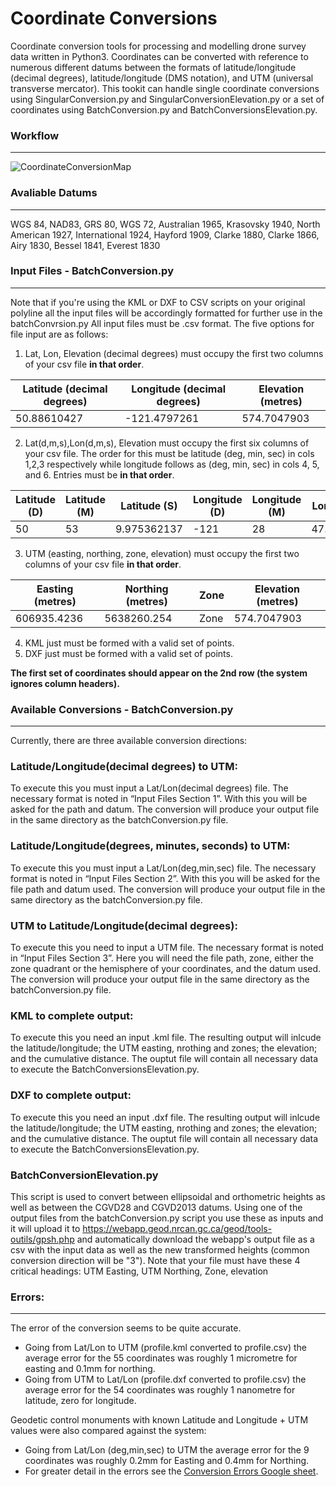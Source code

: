 # Coordinate Conversions
Coordinate conversion tools for processing and modelling drone survey data written in Python3. Coordinates can be converted with reference to numerous different datums between the formats of latitude/longitude (decimal degrees), latitude/longitude (DMS notation), and  UTM (universal transverse mercator). This tookit can handle single coordinate conversions using SingularConversion.py and SingularConversionElevation.py or a set of coordinates using BatchConversion.py and BatchConversionsElevation.py.

### Workflow
------
![CoordinateConversionMap](../media/CoordinateConversionMap.png?raw=true)


### Avaliable Datums
------
WGS 84, NAD83, GRS 80, WGS 72, Australian 1965, Krasovsky 1940, North American 1927, International 1924, Hayford 1909, Clarke 1880, Clarke 1866, Airy 1830, Bessel 1841, Everest 1830

### Input Files - BatchConversion.py
------
Note that if you're using the KML or DXF to CSV scripts on your original polyline all the input files will be accordingly formatted for further use in the batchConvrsion.py
All input files must be .csv format. The five options for file input are as follows:
1. Lat, Lon, Elevation (decimal degrees) must occupy the first two columns of your csv file **in that order**.

Latitude (decimal degrees) | Longitude (decimal degrees) | Elevation (metres)
--- | --- | ---
50.88610427 | -121.4797261 | 574.7047903

2. Lat(d,m,s),Lon(d,m,s), Elevation must occupy the first six columns of your csv file. The order for this must be latitude (deg, min, sec) in cols 1,2,3 respectively while longitude follows as (deg, min, sec) in cols 4, 5, and 6. Entries must be **in that order**.

Latitude (D) | Latitude (M) | Latitude (S) | Longitude (D) | Longitude (M) | Longitude (S) | Elevation (metres)
--- | --- | --- | --- | --- | --- | --- |
50 | 53 | 9.975362137 | -121 | 28 | 47.01385705 | 574.7047903

3. UTM (easting, northing, zone, elevation) must occupy the first two columns of your csv file **in that order**.

Easting (metres) | Northing (metres) | Zone | Elevation (metres)
--- | --- | --- | --- |
606935.4236 | 5638260.254 | Zone | 574.7047903

4. KML just must be formed with a valid set of points.
5. DXF just must be formed with a valid set of points.


**The first set of coordinates should appear on the 2nd row (the system ignores column headers).**

### Available Conversions - BatchConversion.py
------
Currently, there are three available conversion directions:

### Latitude/Longitude(decimal degrees) to UTM:
To execute this you must input a Lat/Lon(decimal degrees) file. The necessary format is noted in “Input Files Section 1”. With this you will be asked for the path and datum. The conversion will produce your output file in the same directory as the batchConversion.py file.

### Latitude/Longitude(degrees, minutes, seconds) to UTM:
To execute this you must input a Lat/Lon(deg,min,sec) file. The necessary format is noted in “Input Files Section 2”. With this you will be asked for the file path and datum used. The conversion will produce your output file in the same directory as the batchConversion.py file.

### UTM to Latitude/Longitude(decimal degrees):
To execute this you need to input a UTM file. The necessary format is noted in “Input Files Section 3”. Here you will need the file path, zone, either the zone quadrant or the hemisphere of your coordinates, and the datum used. The conversion will produce your output file in the same directory as the batchConversion.py file.

### KML to complete output:
To execute this you need an input .kml file. The resulting output will inlcude the latitude/longitude; the UTM easting, nrothing and zones; the elevation; and the cumulative distance. The ouptut file will contain all necessary data to execute the BatchConversionsElevation.py.

### DXF to complete output:
To execute this you need an input .dxf file. The resulting output will inlcude the latitude/longitude; the UTM easting, nrothing and zones; the elevation; and the cumulative distance. The ouptut file will contain all necessary data to execute the BatchConversionsElevation.py.

### BatchConversionElevation.py
This script is used to convert between ellipsoidal and orthometric heights as well as between the CGVD28 and CGVD2013 datums. Using one of the output files from the batchConversion.py script you use these as inputs and it will upload it to  https://webapp.geod.nrcan.gc.ca/geod/tools-outils/gpsh.php and automatically download the webapp's output file as a csv with the input data as well as the new transformed heights (common conversion direction will be "3").
Note that your file must have these 4 critical headings: UTM Easting, UTM Northing, Zone, elevation

### Errors:
------
The error of the conversion seems to be quite accurate.
* Going from Lat/Lon to UTM (profile.kml converted to profile.csv) the average error for the 55 coordinates was roughly 1 micrometre for easting and 0.1mm for northing.
* Going from UTM to Lat/Lon (profile.dxf converted to profile.csv) the average error for the 54 coordinates was roughly 1 nanometre for latitude, zero for longitude.

Geodetic control monuments with known Latitude and Longitude + UTM values were also compared against the system:
* Going from Lat/Lon (deg,min,sec) to UTM the average error for the 9 coordinates was roughly 0.2mm for Easting and 0.4mm for Northing.
* For greater detail in the errors see the [Conversion Errors Google sheet](https://docs.google.com/spreadsheets/d/1ji0FxSZ786cPkNk0wIezwoCyrZBmFLjxTOtS8qBjaK8/edit?usp=sharing, "CoordinateConversion.py").
